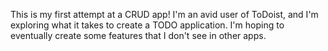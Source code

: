 This is my first attempt at a CRUD app! I'm an avid user of ToDoist, and I'm exploring what it takes to create a TODO application. I'm hoping to eventually create some features that I don't see in other apps. 
